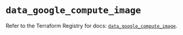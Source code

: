 # `data_google_compute_image`

Refer to the Terraform Registry for docs: [`data_google_compute_image`](https://registry.terraform.io/providers/hashicorp/google-beta/5.37.0/docs/data-sources/google_compute_image).
